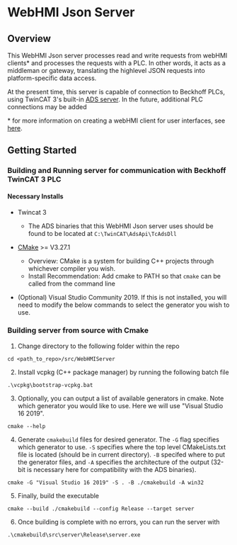# WebHMI Json Server

## Overview

This WebHMI Json server processes read and write requests from webHMI clients* and processes the requests with a PLC. In other words, it acts as a middleman or gateway, translating the highlevel JSON requests into platform-specific data access.

At the present time, this server is capable of connection to Beckhoff PLCs, using TwinCAT 3's built-in [ADS server](https://www.beckhoff.com/en-us/products/automation/twincat/tc1xxx-twincat-3-base/tc1000.html). In the future, additional PLC connections may be added



\* for more information on creating a webHMI client for user interfaces, see [here](https://loupeteam.github.io/LoupeDocs/libraries/webhmi.html).


## Getting Started

### Building and Running server for communication with Beckhoff TwinCAT 3 PLC 


#### Necessary Installs

* Twincat 3
    - The ADS binaries that this WebHMI Json server uses should be found to be located at `C:\TwinCAT\AdsApi\TcAdsDll`

* [CMake](https://cmake.org/download/) >= V3.27.1
    - Overview: CMake is a system for building C++ projects through whichever compiler you wish.
    - Install Recommendation: Add cmake to PATH so that `cmake` can be called from the command line

* (Optional) Visual Studio Community 2019. If this is not installed, you will need to modify the below commands to select the generator you wish to use.


### Building server from source with Cmake 


1. Change directory to the following folder within the repo

```CMD
cd <path_to_repo>/src/WebHMIServer
```

2. Install vcpkg (C++ package manager) by running the following batch file

```CMD
.\vcpkg\bootstrap-vcpkg.bat
```

3. Optionally, you can output a list of available generators in cmake. Note which generator you would like to use. Here we will use "Visual Studio 16 2019".

```CMD
cmake --help
```

4. Generate `cmakebuild` files for desired generator. The `-G` flag specifies which generator to use. `-S` specifies where the top level CMakeLists.txt file is located (should be in current directory). `-B` specifed where to put the generator files, and `-A` specifies the architecture of the output (32-bit is necessary here for compatibility with the ADS binaries).
```CMD
cmake -G "Visual Studio 16 2019" -S . -B ./cmakebuild -A win32
```

5. Finally, build the executable
```CMD
cmake --build ./cmakebuild --config Release --target server
```

6. Once building is complete with no errors, you can run the server with
```CMD
.\cmakebuild\src\server\Release\server.exe
```